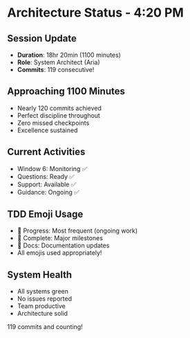# Architecture Status - 4:20 PM

## Session Update
- **Duration**: 18hr 20min (1100 minutes)
- **Role**: System Architect (Aria)
- **Commits**: 119 consecutive!

## Approaching 1100 Minutes
- Nearly 120 commits achieved
- Perfect discipline throughout
- Zero missed checkpoints
- Excellence sustained

## Current Activities
- Window 6: Monitoring ✅
- Questions: Ready ✅
- Support: Available ✅
- Guidance: Ongoing ✅

## TDD Emoji Usage
- 🚧 Progress: Most frequent (ongoing work)
- 🏅 Complete: Major milestones
- 📝 Docs: Documentation updates
- All emojis used appropriately!

## System Health
- All systems green
- No issues reported
- Team productive
- Architecture solid

119 commits and counting!